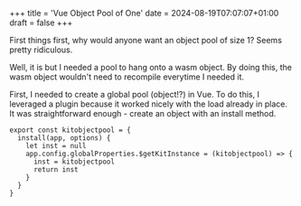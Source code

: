 +++
title = 'Vue Object Pool of One'
date = 2024-08-19T07:07:07+01:00
draft = false
+++

First things first, why would anyone want an object pool of size 1? Seems pretty ridiculous. 

Well, it is but I needed a pool to hang onto a wasm object. By doing this, the wasm object wouldn't need to recompile everytime I needed it.

First, I needed to create a global pool (object!?) in Vue. To do this, I leveraged a plugin because it worked nicely with the load already in place. It was straightforward enough - create an object with an install method.

```
export const kitobjectpool = {
  install(app, options) {
    let inst = null
    app.config.globalProperties.$getKitInstance = (kitobjectpool) => {
      inst = kitobjectpool
      return inst
    }
  }
}
```

